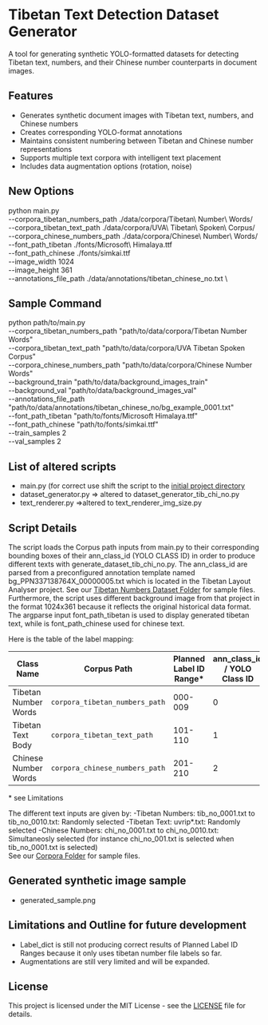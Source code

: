 # Tibetan Text Detection Dataset Generator

A tool for generating synthetic YOLO-formatted datasets for detecting Tibetan text, numbers, and their Chinese number counterparts in document images.

## Features
- Generates synthetic document images with Tibetan text, numbers, and Chinese numbers
- Creates corresponding YOLO-format annotations
- Maintains consistent numbering between Tibetan and Chinese number representations
- Supports multiple text corpora with intelligent text placement
- Includes data augmentation options (rotation, noise)

## New Options
python main.py \
  --corpora_tibetan_numbers_path ./data/corpora/Tibetan\ Number\ Words/ \
  --corpora_tibetan_text_path ./data/corpora/UVA\ Tibetan\ Spoken\ Corpus/ \
  --corpora_chinese_numbers_path ./data/corpora/Chinese\ Number\ Words/ 
  --font_path_tibetan ./fonts/Microsoft\ Himalaya.ttf \
  --font_path_chinese ./fonts/simkai.ttf \
  --image_width 1024 \
  --image_height 361 \
  --annotations_file_path ./data/annotations/tibetan_chinese_no.txt \

## Sample Command
python path/to/main.py \
  --corpora_tibetan_numbers_path "path/to/data/corpora/Tibetan Number Words" \
  --corpora_tibetan_text_path "path/to/data/corpora/UVA Tibetan Spoken Corpus" \
  --corpora_chinese_numbers_path "path/to/data/corpora/Chinese Number Words" \
  --background_train "path/to/data/background_images_train" \
  --background_val "path/to/data/background_images_val" \
  --annotations_file_path "path/to/data/annotations/tibetan_chinese_no/bg_example_0001.txt" \
  --font_path_tibetan "path/to/fonts/Microsoft Himalaya.ttf" \
  --font_path_chinese "path/to/fonts/simkai.ttf" \
  --train_samples 2 \
  --val_samples 2
  
## List of altered scripts
- main.py (for correct use shift the script to the [initial project directory](https://github.com/CodexAITeam/TibetanOCR/tree/synthetic_generation_tib_chi_no)
- dataset_generator.py => altered to dataset_generator_tib_chi_no.py
- text_renderer.py =>altered to text_renderer_img_size.py

## Script Details
The script loads the Corpus path inputs from main.py to their corresponding bounding boxes of their ann_class_id (YOLO CLASS ID) in order to produce different texts with generate_dataset_tib_chi_no.py. 
The ann_class_id are parsed from a preconfigured annotation template named bg_PPN337138764X_00000005.txt which is located in the Tibetan Layout Analyser project. See our [Tibetan Numbers Dataset Folder](https://github.com/CodexAITeam/TibetanLayoutAnalyzer/tree/main/data/tibetan%20numbers) for sample files. Furthermore, the script uses different background image from that project in the format 1024x361 
because it reflects the original historical data format. The argparse input font_path_tibetan is used to display generated tibetan text, while is font_path_chinese used for chinese text.

Here is the table of the label mapping: 

| Class Name            | Corpus Path                     | Planned Label ID Range* | ann_class_id / YOLO Class ID |
|-----------------------|---------------------------------|-------------------------|------------------------------|
| Tibetan Number Words  | `corpora_tibetan_numbers_path`  | 000-009                 | 0                            |
| Tibetan Text Body     | `corpora_tibetan_text_path`     | 101-110                 | 1                            |
| Chinese Number Words  | `corpora_chinese_numbers_path`  | 201-210                 | 2                            |

\* see Limitations

The different text inputs are given by:
-Tibetan Numbers: tib_no_0001.txt to tib_no_0010.txt: Randomly selected
-Tibetan Text: uvrip*.txt: Randomly selected
-Chinese Numbers: chi_no_0001.txt to chi_no_0010.txt: Simultaneosly selected (for instance chi_no_001.txt is selected when tib_no_0001.txt is selected)  
See our [Corpora Folder](https://github.com/CodexAITeam/TibetanOCR/tree/synthetic_generation_tib_chi_no/data/corpora) for sample files.

## Generated synthetic image sample
- generated_sample.png

## Limitations and Outline for future development
- Label_dict is still not producing correct results of Planned Label ID Ranges because it only uses tibetan number file labels so far. 
- Augmentations are still very limited and will be expanded.

## License
This project is licensed under the MIT License - see the [LICENSE](https://github.com/CodexAITeam/TibetanOCR/blob/synthetic_generation_tib_chi_no/LICENSE) file for details.
